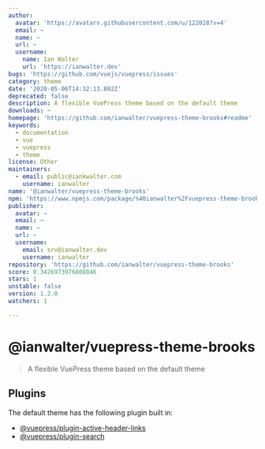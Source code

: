 ```yaml
---
author:
  avatar: 'https://avatars.githubusercontent.com/u/122028?v=4'
  email: ~
  name: ~
  url: ~
  username:
    name: Ian Walter
    url: 'https://ianwalter.dev'
bugs: 'https://github.com/vuejs/vuepress/issues'
category: theme
date: '2020-05-06T14:32:13.802Z'
deprecated: false
description: A flexible VuePress theme based on the default theme
downloads: ~
homepage: 'https://github.com/ianwalter/vuepress-theme-brooks#readme'
keywords:
  - documentation
  - vue
  - vuepress
  - theme
license: Other
maintainers:
  - email: public@iankwalter.com
    username: ianwalter
name: '@ianwalter/vuepress-theme-brooks'
npm: 'https://www.npmjs.com/package/%40ianwalter%2Fvuepress-theme-brooks'
publisher:
  avatar: ~
  email: ~
  name: ~
  url: ~
  username:
    email: srv@ianwalter.dev
    username: ianwalter
repository: 'https://github.com/ianwalter/vuepress-theme-brooks'
score: 0.3426973976808846
stars: 1
unstable: false
version: 1.2.0
watchers: 1

---
```


# @ianwalter/vuepress-theme-brooks
> A flexible VuePress theme based on the default theme

## Plugins

The default theme has the following plugin built in:

- [@vuepress/plugin-active-header-links](https://github.com/vuejs/vuepress/tree/master/packages/@vuepress/plugin-active-header-links)
- [@vuepress/plugin-search](https://github.com/vuejs/vuepress/tree/master/packages/%40vuepress/plugin-search)
